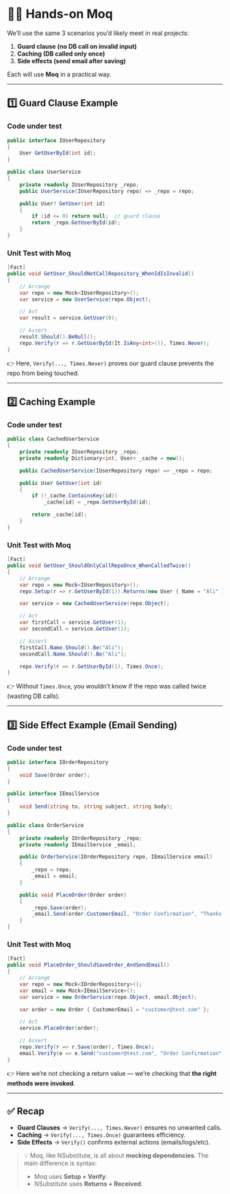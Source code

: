 # ✍🏻 Hands-on Moq

We’ll use the same 3 scenarios you’d likely meet in real projects:

1. **Guard clause (no DB call on invalid input)**
2. **Caching (DB called only once)**
3. **Side effects (send email after saving)**

Each will use **Moq** in a practical way.

---

## 1️⃣ Guard Clause Example

### Code under test

```csharp
public interface IUserRepository
{
    User GetUserById(int id);
}

public class UserService
{
    private readonly IUserRepository _repo;
    public UserService(IUserRepository repo) => _repo = repo;

    public User? GetUser(int id)
    {
        if (id <= 0) return null;  // guard clause
        return _repo.GetUserById(id);
    }
}
```

### Unit Test with Moq

```csharp
[Fact]
public void GetUser_ShouldNotCallRepository_WhenIdIsInvalid()
{
    // Arrange
    var repo = new Mock<IUserRepository>();
    var service = new UserService(repo.Object);

    // Act
    var result = service.GetUser(0);

    // Assert
    result.Should().BeNull();
    repo.Verify(r => r.GetUserById(It.IsAny<int>()), Times.Never);
}
```

👉 Here, `Verify(..., Times.Never)` proves our guard clause prevents the repo from being touched.

---

## 2️⃣ Caching Example

### Code under test

```csharp
public class CachedUserService
{
    private readonly IUserRepository _repo;
    private readonly Dictionary<int, User> _cache = new();

    public CachedUserService(IUserRepository repo) => _repo = repo;

    public User GetUser(int id)
    {
        if (!_cache.ContainsKey(id))
            _cache[id] = _repo.GetUserById(id);

        return _cache[id];
    }
}
```

### Unit Test with Moq

```csharp
[Fact]
public void GetUser_ShouldOnlyCallRepoOnce_WhenCalledTwice()
{
    // Arrange
    var repo = new Mock<IUserRepository>();
    repo.Setup(r => r.GetUserById(1)).Returns(new User { Name = "Ali" });

    var service = new CachedUserService(repo.Object);

    // Act
    var firstCall = service.GetUser(1);
    var secondCall = service.GetUser(1);

    // Assert
    firstCall.Name.Should().Be("Ali");
    secondCall.Name.Should().Be("Ali");

    repo.Verify(r => r.GetUserById(1), Times.Once);
}
```

👉 Without `Times.Once`, you wouldn’t know if the repo was called twice (wasting DB calls).

---

## 3️⃣ Side Effect Example (Email Sending)

### Code under test

```csharp
public interface IOrderRepository
{
    void Save(Order order);
}

public interface IEmailService
{
    void Send(string to, string subject, string body);
}

public class OrderService
{
    private readonly IOrderRepository _repo;
    private readonly IEmailService _email;

    public OrderService(IOrderRepository repo, IEmailService email)
    {
        _repo = repo;
        _email = email;
    }

    public void PlaceOrder(Order order)
    {
        _repo.Save(order);
        _email.Send(order.CustomerEmail, "Order Confirmation", "Thanks for your order!");
    }
}
```

### Unit Test with Moq

```csharp
[Fact]
public void PlaceOrder_ShouldSaveOrder_AndSendEmail()
{
    // Arrange
    var repo = new Mock<IOrderRepository>();
    var email = new Mock<IEmailService>();
    var service = new OrderService(repo.Object, email.Object);

    var order = new Order { CustomerEmail = "customer@test.com" };

    // Act
    service.PlaceOrder(order);

    // Assert
    repo.Verify(r => r.Save(order), Times.Once);
    email.Verify(e => e.Send("customer@test.com", "Order Confirmation", "Thanks for your order!"), Times.Once);
}
```

👉 Here we’re not checking a return value — we’re checking that **the right methods were invoked**.

---

## ✅ Recap

- **Guard Clauses** → `Verify(..., Times.Never)` ensures no unwanted calls.
- **Caching** → `Verify(..., Times.Once)` guarantees efficiency.
- **Side Effects** → `Verify()` confirms external actions (emails/logs/etc).

> 💡 Moq, like NSubstitute, is all about **mocking dependencies**. The main difference is syntax:
>
> - Moq uses **Setup + Verify**.
> - NSubstitute uses **Returns + Received**.
